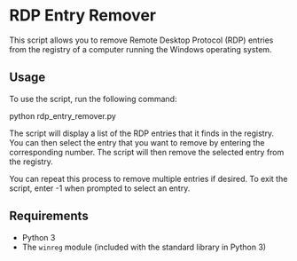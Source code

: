 # RDP Entry Remover

This script allows you to remove Remote Desktop Protocol (RDP) entries from the registry of a computer running the Windows operating system.

## Usage

To use the script, run the following command:

python rdp_entry_remover.py



The script will display a list of the RDP entries that it finds in the registry. You can then select the entry that you want to remove by entering the corresponding number. The script will then remove the selected entry from the registry.

You can repeat this process to remove multiple entries if desired. To exit the script, enter -1 when prompted to select an entry.

## Requirements

- Python 3
- The `winreg` module (included with the standard library in Python 3)
